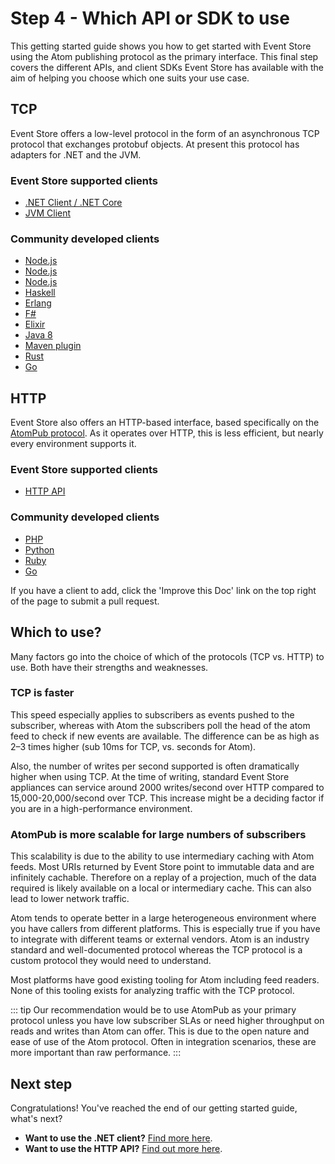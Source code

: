 # Step 4 - Which API or SDK to use

This getting started guide shows you how to get started with Event Store using the Atom publishing protocol as the primary interface. This final step covers the different APIs, and client SDKs Event Store has available with the aim of helping you choose which one suits your use case.

## TCP

Event Store offers a low-level protocol in the form of an asynchronous TCP protocol that exchanges protobuf objects. At present this protocol has adapters for .NET and the JVM.

### Event Store supported clients

-   [.NET Client / .NET Core](http://www.nuget.org/packages/EventStore.Client)
-   [JVM Client](https://github.com/EventStore/EventStore.JVM)

### Community developed clients

-   [Node.js](https://www.npmjs.com/package/event-store-client)
-   [Node.js](https://www.npmjs.com/package/ges-client)
-   [Node.js](https://github.com/nicdex/eventstore-node)
-   [Haskell](https://github.com/YoEight/eventstore)
-   [Erlang](https://bitbucket.org/anakryiko/erles)
-   [F#](https://github.com/haf/EventStore.Client.FSharp)
-   [Elixir](https://github.com/exponentially/extreme)
-   [Java 8](https://github.com/msemys/esjc)
-   [Maven plugin](https://github.com/fuinorg/event-store-maven-plugin)
-   [Rust](https://github.com/YoEight/eventstore-rs)
-   [Go](https://github.com/jdextraze/go-gesclient)

## HTTP

Event Store also offers an HTTP-based interface, based specifically on the [AtomPub protocol](http://tools.ietf.org/html/rfc5023). As it operates over HTTP, this is less efficient, but nearly every environment supports it.

### Event Store supported clients

-   [HTTP API](/v5/http-api/index.md)

### Community developed clients

-   [PHP](https://github.com/dbellettini/php-eventstore-client)
-   [Python](https://github.com/madedotcom/atomicpuppy)
-   [Ruby](https://github.com/arkency/http_eventstore)
-   [Go](https://github.com/jetbasrawi/go.geteventstore)

If you have a client to add, click the 'Improve this Doc' link on the top right of the page to submit a pull request.

## Which to use?

Many factors go into the choice of which of the protocols (TCP vs. HTTP) to use. Both have their strengths and weaknesses.

### TCP is faster

This speed especially applies to subscribers as events pushed to the subscriber, whereas with Atom the subscribers poll the head of the atom feed to check if new events are available. The difference can be as high as 2–3 times higher (sub 10ms for TCP, vs. seconds for Atom).

Also, the number of writes per second supported is often dramatically higher when using TCP. At the time of writing, standard Event Store appliances can service around 2000 writes/second over HTTP compared to 15,000-20,000/second over TCP. This increase might be a deciding factor if you are in a high-performance environment.

### AtomPub is more scalable for large numbers of subscribers

This scalability is due to the ability to use intermediary caching with Atom feeds. Most URIs returned by Event Store point to immutable data and are infinitely cachable. Therefore on a replay of a projection, much of the data required is likely available on a local or intermediary cache. This can also lead to lower network traffic.

Atom tends to operate better in a large heterogeneous environment where you have callers from different platforms. This is especially true if you have to integrate with different teams or external vendors. Atom is an industry standard and well-documented protocol whereas the TCP protocol is a custom protocol they would need to understand.

Most platforms have good existing tooling for Atom including feed readers. None of this tooling exists for analyzing traffic with the TCP protocol.

::: tip
Our recommendation would be to use AtomPub as your primary protocol unless you have low subscriber SLAs or need higher throughput on reads and writes than Atom can offer. This is due to the open nature and ease of use of the Atom protocol. Often in integration scenarios, these are more important than raw performance.
:::

## Next step

Congratulations! You've reached the end of our getting started guide, what's next?

-   **Want to use the .NET client?** [Find more here](/v5/dotnet-api/index.md).
-   **Want to use the HTTP API?** [Find out more here](/v5/http-api/index.md).
